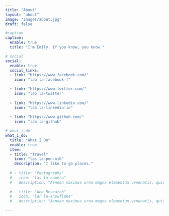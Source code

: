 ```yaml
---
title: "About"
layout: "about"
image: "images/about.jpg"
draft: false

#caption
caption:
  enable: true
  title: "I'm Emily. If you know, you know."

# social
social:
  enable: true
  social_links:
  - link: "https://www.facebook.com/"
    icon: "lab la-facebook-f"

  - link: "https://www.twitter.com/"
    icon: "lab la-twitter"
    
  - link: "https://www.linkedin.com/"
    icon: "lab la-linkedin-in"
    
  - link: "https://www.github.com/"
    icon: "lab la-github"

# what_i_do
what_i_do:
  title: "What I Do"
  enable: true
  item:
  - title: "Travel"
    icon: "las la-pen-nib"
    description: "I like to go places."
    
  # - title: "Photography"
  #   icon: "las la-camera"
  #   description: "Aenean maximus urna magna elementum venenatis, quis rutrum mi semper non purus eget ipsum elementum venenatis."
    
  # - title: "Web Research"
  #   icon: "lar la-snowflake"
  #   description: "Aenean maximus urna magna elementum venenatis, quis rutrum mi semper non purus eget ipsum elementum venenatis."
 
---
```

<!-- "What I Do" is too vague of a question to give any real depth into who I am. Read my posts and you'll figure out your own idea of of who I am. -->